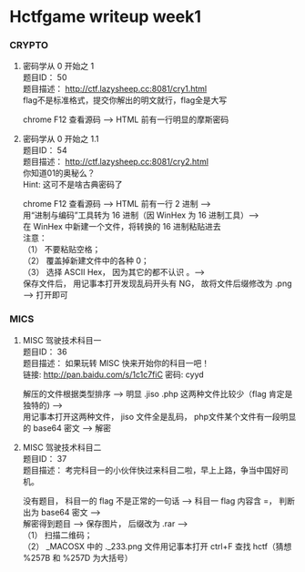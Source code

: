 # Hctfgame writeup week1

### CRYPTO ###
>   
 1. 密码学从 0 开始之 1  
    题目ID： 50  
    题目描述： http://ctf.lazysheep.cc:8081/cry1.html  
    flag不是标准格式，提交你解出的明文就行，flag全是大写  
    
    chrome F12 查看源码 --> HTML 前有一行明显的摩斯密码  
>    
 2. 密码学从 0 开始之 1.1  
    题目ID： 54  
    题目描述： http://ctf.lazysheep.cc:8081/cry2.html  
    你知道01的奥秘么？  
    Hint: 这可不是啥古典密码了  
    
    chrome F12 查看源码 --> HTML 前有一行 2 进制 -->  
    用“进制与编码”工具转为 16 进制（因 WinHex 为 16 进制工具）-->  
    在 WinHex 中新建一个文件，将转换的 16 进制粘贴进去  
    注意：  
    （1） 不要粘贴空格；  
    （2） 覆盖掉新建文件中的各种 0；  
    （3） 选择 ASCII Hex， 因为其它的都不认识 。-->  
    保存文件后， 用记事本打开发现乱码开头有 NG， 故将文件后缀修改为 .png --> 打开即可 
   
### MICS ###
> 
 1. MISC 驾驶技术科目一  
    题目ID： 36  
    题目描述： 如果玩转 MISC 快来开始你的科目一吧！  
    链接: http://pan.baidu.com/s/1c1c7fiC 密码: cyyd  
    
    解压的文件根据类型排序 --> 明显 .jiso  .php 这两种文件比较少（flag 肯定是独特的) -->  
    用记事本打开这两种文件， jiso 文件全是乱码， php文件某个文件有一段明显的 base64 密文 --> 解密  
> 
 2. MISC 驾驶技术科目二  
    题目ID： 37  
    题目描述： 考完科目一的小伙伴快过来科目二啦，早上上路，争当中国好司机。  
    
    没有题目， 科目一的 flag 不是正常的一句话 --> 科目一 flag 内容含 =， 判断出为 base64 密文 -->  
    解密得到题目 --> 保存图片， 后缀改为 .rar -->  
    （1） 扫描二维码；  
    （2） _MACOSX 中的 ._233.png 文件用记事本打开 ctrl+F 查找 hctf（猜想 %257B 和 %257D 为大括号）
    

 
